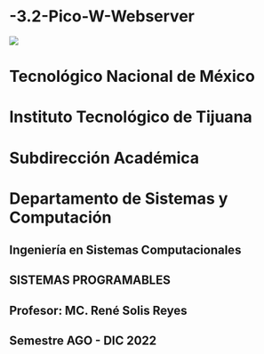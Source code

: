# -3.2-Pico-W-Webserver

![](imagen/portadatcnm.png)

#    Tecnológico Nacional de México
#   Instituto Tecnológico de Tijuana
#        Subdirección Académica
# Departamento de Sistemas y Computación
##  Ingeniería en Sistemas Computacionales
##        SISTEMAS PROGRAMABLES 
##   Profesor: MC. René Solis Reyes
##     Semestre AGO - DIC 2022
